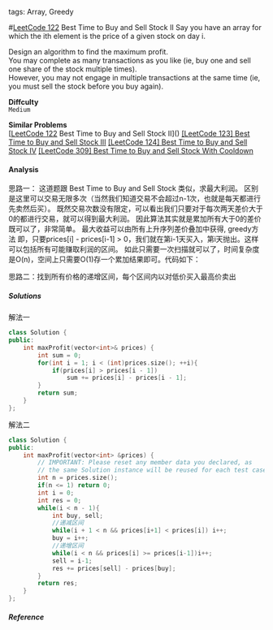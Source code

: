 tags: Array, Greedy

#[LeetCode 122] Best Time to Buy and Sell Stock II
Say you have an array for which the ith element is the price of a given stock on day i.

Design an algorithm to find the maximum profit.   
You may complete as many transactions as you like (ie, buy one and sell one share of the stock multiple times).   
However, you may not engage in multiple transactions at the same time (ie, you must sell the stock before you buy again).

**Diffculty**  
`Medium`

**Similar Problems**  
[[LeetCode 122] Best Time to Buy and Sell Stock II]()
[[LeetCode 123] Best Time to Buy and Sell Stock III]()
[[LeetCode 124] Best Time to Buy and Sell Stock IV]()
[[LeetCode 309] Best Time to Buy and Sell Stock With Cooldown]()

#### Analysis

思路一：
这道题跟 Best Time to Buy and Sell Stock 类似，求最大利润。
区别是这里可以交易无限多次（当然我们知道交易不会超过n-1次，也就是每天都进行先卖然后买）。
既然交易次数没有限定，可以看出我们只要对于每次两天差价大于0的都进行交易，就可以得到最大利润。
因此算法其实就是累加所有大于0的差价既可以了，非常简单。
最大收益可以由所有上升序列差价叠加中获得, greedy方法
即，只要prices[i] - prices[i-1] > 0，我们就在第i-1天买入，第i天抛出。这样可以包括所有可能赚取利润的区间。
如此只需要一次扫描就可以了，时间复杂度是O(n)，空间上只需要O(1)存一个累加结果即可。代码如下：

思路二：找到所有价格的递增区间，每个区间内以对低价买入最高价卖出

##### Solutions

解法一

```cpp
class Solution {
public:
    int maxProfit(vector<int>& prices) {
        int sum = 0;
        for(int i = 1; i < (int)prices.size(); ++i){
            if(prices[i] > prices[i - 1])
                sum += prices[i] - prices[i - 1];
        }
        return sum;
    }
};
```

解法二

```cpp
class Solution {
public:
    int maxProfit(vector<int> &prices) {
        // IMPORTANT: Please reset any member data you declared, as
        // the same Solution instance will be reused for each test case.
        int n = prices.size();
        if(n <= 1) return 0;
        int i = 0;
        int res = 0;
        while(i < n - 1){
            int buy, sell;
            //递减区间
            while(i + 1 < n && prices[i+1] < prices[i]) i++;
            buy = i++;
            //递增区间
            while(i < n && prices[i] >= prices[i-1])i++;
            sell = i-1;
            res += prices[sell] - prices[buy];
        }
        return res;
    }
};
```

##### Reference

[LeetCode 122]:https://leetcode.com/problems/best-time-to-buy-and-sell-stock-ii

